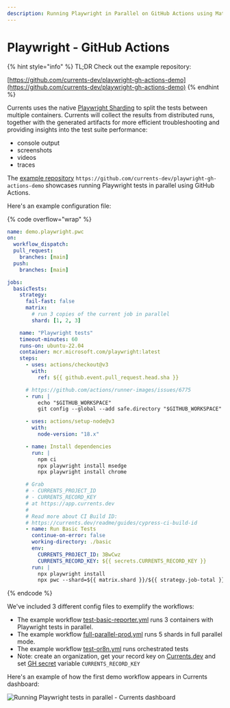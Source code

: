 ```yaml
---
description: Running Playwright in Parallel on GitHub Actions using Matrix Workflow
---
```


# Playwright - GitHub Actions

{% hint style="info" %}
TL;DR Check out the example repository:

[https://github.com/currents-dev/playwright-gh-actions-demo](https://github.com/currents-dev/playwright-gh-actions-demo)
{% endhint %}

Currents uses the native [Playwright Sharding](https://playwright.dev/docs/test-sharding) to split the tests between multiple containers. Currents will collect the results from distributed runs, together with the generated artifacts for more efficient troubleshooting and providing insights into the test suite performance:

* console output
* screenshots
* videos
* traces

The [example repository](https://github.com/currents-dev/playwright-gh-actions-demo) `https://github.com/currents-dev/playwright-gh-actions-demo` showcases running Playwright tests in parallel using GitHub Actions.

Here's an example configuration file:

{% code overflow="wrap" %}
```yaml
name: demo.playwright.pwc
on:
  workflow_dispatch:
  pull_request:
    branches: [main]
  push:
    branches: [main]

jobs:
  basicTests:
    strategy:
      fail-fast: false
      matrix:
        # run 3 copies of the current job in parallel
        shard: [1, 2, 3]

    name: "Playwright tests"
    timeout-minutes: 60
    runs-on: ubuntu-22.04
    container: mcr.microsoft.com/playwright:latest
    steps:
      - uses: actions/checkout@v3
        with:
          ref: ${{ github.event.pull_request.head.sha }}

      # https://github.com/actions/runner-images/issues/6775
      - run: |
          echo "$GITHUB_WORKSPACE"
          git config --global --add safe.directory "$GITHUB_WORKSPACE"

      - uses: actions/setup-node@v3
        with:
          node-version: "18.x"

      - name: Install dependencies
        run: |
          npm ci
          npx playwright install msedge
          npx playwright install chrome

      # Grab 
      # - CURRENTS_PROJECT_ID
      # - CURRENTS_RECORD_KEY
      # at https://app.currents.dev 
      #
      # Read more about CI Build ID:
      # https://currents.dev/readme/guides/cypress-ci-build-id
      - name: Run Basic Tests
        continue-on-error: false
        working-directory: ./basic
        env:
          CURRENTS_PROJECT_ID: 3BwCwz
          CURRENTS_RECORD_KEY: ${{ secrets.CURRENTS_RECORD_KEY }}
        run: |
          npx playwright install 
          npx pwc --shard=${{ matrix.shard }}/${{ strategy.job-total }} --ci-build-id "${{ github.repository }}-${{ github.run_id }}-${{ github.run_attempt }}"
```
{% endcode %}

We've included 3 different config files to exemplify the workflows:&#x20;

* The example workflow [test-basic-reporter.yml](https://github.com/currents-dev/playwright-gh-actions-demo/blob/main/.github/workflows/test-basic-reporter.yml) runs 3 containers with Playwright tests in parallel.
* The example workflow [full-parallel-prod.yml](https://github.com/currents-dev/playwright-gh-actions-demo/blob/main/.github/workflows/full-parallel-prod.yml) runs 5 shards in full parallel mode.&#x20;
* The example workflow [test-or8n.yml](https://github.com/currents-dev/playwright-gh-actions-demo/blob/main/.github/workflows/test-or8n.yml) runs orchestrated tests
* Note: create an organization, get your record key on [Currents.dev](https://app.currents.dev) and set [GH secret](https://docs.github.com/en/actions/reference/encrypted-secrets) variable `CURRENTS_RECORD_KEY`

Here's an example of how the first demo workflow appears in Currents dashboard:

![Running Playwright tests in parallel - Currents dashboard](../../.gitbook/assets/playwright-run.gif)
